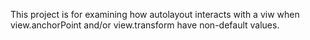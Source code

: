 This project is for examining how autolayout interacts with a viw
when view.anchorPoint and/or view.transform have non-default values.
